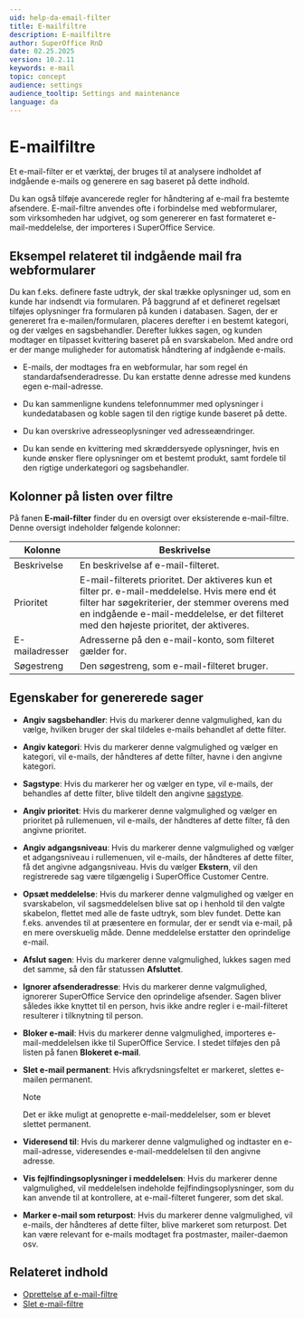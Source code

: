 ```yaml
---
uid: help-da-email-filter
title: E-mailfiltre
description: E-mailfiltre
author: SuperOffice RnD
date: 02.25.2025
version: 10.2.11
keywords: e-mail
topic: concept
audience: settings
audience_tooltip: Settings and maintenance
language: da
---
```


# E-mailfiltre

Et e-mail-filter er et værktøj, der bruges til at analysere indholdet af indgående e-mails og generere en sag baseret på dette indhold.

Du kan også tilføje avancerede regler for håndtering af e-mail fra bestemte afsendere. E-mail-filtre anvendes ofte i forbindelse med webformularer, som virksomheden har udgivet, og som genererer en fast formateret e-mail-meddelelse, der importeres i SuperOffice Service.

## Eksempel relateret til indgående mail fra webformularer

Du kan f.eks. definere faste udtryk, der skal trække oplysninger ud, som en kunde har indsendt via formularen. På baggrund af et defineret regelsæt tilføjes oplysninger fra formularen på kunden i databasen. Sagen, der er genereret fra e-mailen/formularen, placeres derefter i en bestemt kategori, og der vælges en sagsbehandler. Derefter lukkes sagen, og kunden modtager en tilpasset kvittering baseret på en svarskabelon. Med andre ord er der mange muligheder for automatisk håndtering af indgående e-mails.

* E-mails, der modtages fra en webformular, har som regel én standardafsenderadresse. Du kan erstatte denne adresse med kundens egen e-mail-adresse.

* Du kan sammenligne kundens telefonnummer med oplysninger i kundedatabasen og koble sagen til den rigtige kunde baseret på dette.

* Du kan overskrive adresseoplysninger ved adresseændringer.

* Du kan sende en kvittering med skræddersyede oplysninger, hvis en kunde ønsker flere oplysninger om et bestemt produkt, samt fordele til den rigtige underkategori og sagsbehandler.

## Kolonner på listen over filtre

På fanen **E-mail-filter** finder du en oversigt over eksisterende e-mail-filtre. Denne oversigt indeholder følgende kolonner:

| Kolonne | Beskrivelse |
|---|---|
| Beskrivelse | En beskrivelse af e-mail-filteret. |
| Prioritet | E-mail-filterets prioritet. Der aktiveres kun et filter pr. e-mail-meddelelse. Hvis mere end ét filter har søgekriterier, der stemmer overens med en indgående e-mail-meddelelse, er det filteret med den højeste prioritet, der aktiveres. |
| E-mailadresser | Adresserne på den e-mail-konto, som filteret gælder for. |
| Søgestreng | Den søgestreng, som e-mail-filteret bruger. |

## Egenskaber for genererede sager

* **Angiv sagsbehandler**: Hvis du markerer denne valgmulighed, kan du vælge, hvilken bruger der skal tildeles e-mails behandlet af dette filter.

* **Angiv kategori**: Hvis du markerer denne valgmulighed og vælger en kategori, vil e-mails, der håndteres af dette filter, havne i den angivne kategori.

* **Sagstype**: Hvis du markerer her og vælger en type, vil e-mails, der behandles af dette filter, blive tildelt den angivne [sagstype][3].

* **Angiv prioritet**: Hvis du markerer denne valgmulighed og vælger en prioritet på rullemenuen, vil e-mails, der håndteres af dette filter, få den angivne prioritet.

* **Angiv adgangsniveau**: Hvis du markerer denne valgmulighed og vælger et adgangsniveau i rullemenuen, vil e-mails, der håndteres af dette filter, få det angivne adgangsniveau. Hvis du vælger **Ekstern**, vil den registrerede sag være tilgængelig i SuperOffice Customer Centre.

* **Opsæt meddelelse**: Hvis du markerer denne valgmulighed og vælger en svarskabelon, vil sagsmeddelelsen blive sat op i henhold til den valgte skabelon, flettet med alle de faste udtryk, som blev fundet. Dette kan f.eks. anvendes til at præsentere en formular, der er sendt via e-mail, på en mere overskuelig måde. Denne meddelelse erstatter den oprindelige e-mail.

* **Afslut sagen**: Hvis du markerer denne valgmulighed, lukkes sagen med det samme, så den får statussen **Afsluttet**.

* **Ignorer afsenderadresse**: Hvis du markerer denne valgmulighed, ignorerer SuperOffice Service den oprindelige afsender. Sagen bliver således ikke knyttet til en person, hvis ikke andre regler i e-mail-filteret resulterer i tilknytning til person.

* **Bloker e-mail**: Hvis du markerer denne valgmulighed, importeres e-mail-meddelelsen ikke til SuperOffice Service. I stedet tilføjes den på listen på fanen **Blokeret e-mail**.

* **Slet e-mail permanent**: Hvis afkrydsningsfeltet er markeret, slettes e-mailen permanent.

    > [!NOTE]
    > Det er ikke muligt at genoprette e-mail-meddelelser, som er blevet slettet permanent.

* **Videresend til**: Hvis du markerer denne valgmulighed og indtaster en e-mail-adresse, videresendes e-mail-meddelelsen til den angivne adresse.

* **Vis fejlfindingsoplysninger i meddelelsen**: Hvis du markerer denne valgmulighed, vil meddelelsen indeholde fejlfindingsoplysninger, som du kan anvende til at kontrollere, at e-mail-filteret fungerer, som det skal.

* **Marker e-mail som returpost**: Hvis du markerer denne valgmulighed, vil e-mails, der håndteres af dette filter, blive markeret som returpost. Det kan være relevant for e-mails modtaget fra postmaster, mailer-daemon osv.

## Relateret indhold

* [Oprettelse af e-mail-filtre][1]
* [Slet e-mail-filtre][2]

<!-- Referenced links -->
[1]: create-email-filter.md
[2]: delete-email-filter.md
[3]: ../../../../request/admin/type/index.md

<!-- Referenced images -->
